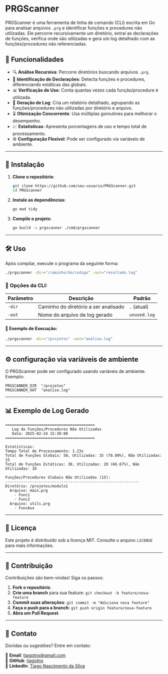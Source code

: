 # PRGScanner

PRGScanner é uma ferramenta de linha de comando (CLI) escrita em Go para analisar arquivos `.prg` e identificar funções e procedures não utilizadas. Ele percorre recursivamente um diretório, extrai as declarações de funções, verifica onde são utilizadas e gera um log detalhado com as funções/procedures não referenciadas.

## 📌 Funcionalidades

- 🔍 **Análise Recursiva**: Percorre diretórios buscando arquivos `.prg`.
- 📄 **Identificação de Declarações**: Detecta funções e procedures, diferenciando estáticas das globais.
- 📊 **Verificação de Uso**: Conta quantas vezes cada função/procedure é utilizada.
- 📜 **Geração de Log**: Cria um relatório detalhado, agrupando as funções/procedures não utilizadas por diretório e arquivo.
- ⏳ **Otimização Concorrente**: Usa múltiplas goroutines para melhorar o desempenho.
- 📈 **Estatísticas**: Apresenta porcentagens de uso e tempo total de processamento.
- ⚙️ **Configuração Flexível**: Pode ser configurado via variáveis de ambiente.

---

## 🚀 Instalação

1. **Clone o repositório**:
   ```bash
   git clone https://github.com/seu-usuario/PRGScanner.git
   cd PRGScanner
   ```

2. **Instale as dependências**:
   ```bash
   go mod tidy
   ```

3. **Compile o projeto**:
   ```bash
   go build -o prgscanner ./cmd/prgscanner
   ```

---

## 🛠 Uso

Após compilar, execute o programa da seguinte forma:

```bash
./prgscanner -dir="/caminho/do/codigo" -out="resultado.log"
```

### 🔹 Opções da CLI:

| Parâmetro       | Descrição                                       | Padrão         |
|----------------|----------------------------------------------|---------------|
| `-dir`        | Caminho do diretório a ser analisado        | `.` (atual)  |
| `-out`        | Nome do arquivo de log gerado               | `unused.log` |

#### 🔹 Exemplo de Execução:
```bash
./prgscanner -dir="/projetos" -out="analise.log"
```

---

## ⚙️ configuração via variáveis de ambiente

O PRGScanner pode ser configurado usando variáveis de ambiente. Exemplo:

```
PRGSCANNER_DIR  "/projetos"
PRGSCANNER_OUT  "analise.log"
```

---

## 📊 Exemplo de Log Gerado

```plaintext
========================================
   Log de Funções/Procedures Não Utilizadas
   Data: 2025-02-24 15:30:00
========================================

Estatísticas:
Tempo Total de Processamento: 1.23s
Total de Funções Globais: 50, Utilizadas: 35 (70.00%), Não Utilizadas: 15
Total de Funções Estáticas: 30, Utilizadas: 20 (66.67%), Não Utilizadas: 10

Funções/Procedures Globais Não Utilizadas (15):
------------------------------------------------------------
Diretório: /projetos/modulo1
  Arquivo: main.prg
    - Func1
    - Func2
  Arquivo: utils.prg
    - FuncAux
```

---

## 📜 Licença

Este projeto é distribuído sob a licença MIT. Consulte o arquivo `LICENSE` para mais informações.

---

## 🤝 Contribuição

Contribuições são bem-vindas! Siga os passos:

1. **Fork o repositório**.
2. **Crie uma branch** para sua feature: `git checkout -b feature/nova-feature`
3. **Commit suas alterações**: `git commit -m "Adiciona nova feature"`
4. **Faça o push para a branch**: `git push origin feature/nova-feature`
5. **Abra um Pull Request**.

---

## 📩 Contato

Dúvidas ou sugestões? Entre em contato:

📧 **Email**: tiagotnx@gmail.com  
🐙 **GitHub**: [tiagotnx](https://github.com/tiagotnx)  
📌 **LinkedIn**: [Tiago Nascimento da Silva](https://www.linkedin.com/in/tiagotnx/)  
```
